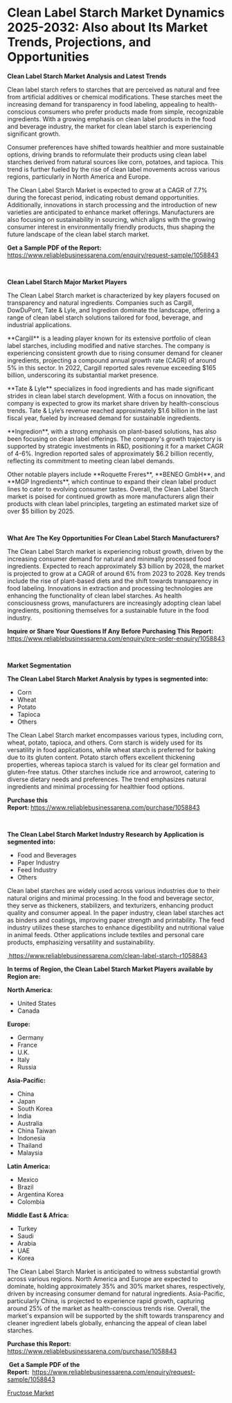 <p><h1>Clean Label Starch Market Dynamics 2025-2032: Also about Its Market Trends, Projections, and Opportunities</h1></p><p><strong>Clean Label Starch Market Analysis and Latest Trends</strong></p>
<p><p>Clean label starch refers to starches that are perceived as natural and free from artificial additives or chemical modifications. These starches meet the increasing demand for transparency in food labeling, appealing to health-conscious consumers who prefer products made from simple, recognizable ingredients. With a growing emphasis on clean label products in the food and beverage industry, the market for clean label starch is experiencing significant growth. </p><p>Consumer preferences have shifted towards healthier and more sustainable options, driving brands to reformulate their products using clean label starches derived from natural sources like corn, potatoes, and tapioca. This trend is further fueled by the rise of clean label movements across various regions, particularly in North America and Europe. </p><p>The Clean Label Starch Market is expected to grow at a CAGR of 7.7% during the forecast period, indicating robust demand opportunities. Additionally, innovations in starch processing and the introduction of new varieties are anticipated to enhance market offerings. Manufacturers are also focusing on sustainability in sourcing, which aligns with the growing consumer interest in environmentally friendly products, thus shaping the future landscape of the clean label starch market.</p></p>
<p><strong>Get a Sample PDF of the Report:&nbsp;</strong> <a href="https://www.reliablebusinessarena.com/enquiry/request-sample/1058843?utm_campaign=2819&utm_medium=2&utm_source=Github&utm_content=ia&utm_term=07042025&utm_id=clean-label-starch">https://www.reliablebusinessarena.com/enquiry/request-sample/1058843</a></p>
<p>&nbsp;</p>
<p><strong>Clean Label Starch Major Market Players</strong></p>
<p><p>The Clean Label Starch market is characterized by key players focused on transparency and natural ingredients. Companies such as Cargill, DowDuPont, Tate & Lyle, and Ingredion dominate the landscape, offering a range of clean label starch solutions tailored for food, beverage, and industrial applications.</p><p>**Cargill** is a leading player known for its extensive portfolio of clean label starches, including modified and native starches. The company is experiencing consistent growth due to rising consumer demand for cleaner ingredients, projecting a compound annual growth rate (CAGR) of around 5% in this sector. In 2022, Cargill reported sales revenue exceeding $165 billion, underscoring its substantial market presence.</p><p>**Tate & Lyle** specializes in food ingredients and has made significant strides in clean label starch development. With a focus on innovation, the company is expected to grow its market share driven by health-conscious trends. Tate & Lyle’s revenue reached approximately $1.6 billion in the last fiscal year, fueled by increased demand for sustainable ingredients.</p><p>**Ingredion**, with a strong emphasis on plant-based solutions, has also been focusing on clean label offerings. The company's growth trajectory is supported by strategic investments in R&D, positioning it for a market CAGR of 4-6%. Ingredion reported sales of approximately $6.2 billion recently, reflecting its commitment to meeting clean label demands.</p><p>Other notable players include **Roquette Freres**, **BENEO GmbH**, and **MGP Ingredients**, which continue to expand their clean label product lines to cater to evolving consumer tastes. Overall, the Clean Label Starch market is poised for continued growth as more manufacturers align their products with clean label principles, targeting an estimated market size of over $5 billion by 2025.</p></p>
<p>&nbsp;</p>
<p><strong>What Are The Key Opportunities For Clean Label Starch Manufacturers?</strong></p>
<p><p>The Clean Label Starch market is experiencing robust growth, driven by the increasing consumer demand for natural and minimally processed food ingredients. Expected to reach approximately $3 billion by 2028, the market is projected to grow at a CAGR of around 6% from 2023 to 2028. Key trends include the rise of plant-based diets and the shift towards transparency in food labeling. Innovations in extraction and processing technologies are enhancing the functionality of clean label starches. As health consciousness grows, manufacturers are increasingly adopting clean label ingredients, positioning themselves for a sustainable future in the food industry.</p></p>
<p><strong>Inquire or Share Your Questions If Any Before Purchasing This Report:</strong> <a href="https://www.reliablebusinessarena.com/enquiry/pre-order-enquiry/1058843?utm_campaign=2819&utm_medium=2&utm_source=Github&utm_content=ia&utm_term=07042025&utm_id=clean-label-starch">https://www.reliablebusinessarena.com/enquiry/pre-order-enquiry/1058843</a></p>
<p>&nbsp;</p>
<p><strong>Market Segmentation</strong></p>
<p><strong>The Clean Label Starch Market Analysis by types is segmented into:</strong></p>
<p><ul><li>Corn</li><li>Wheat</li><li>Potato</li><li>Tapioca</li><li>Others</li></ul></p>
<p><p>The Clean Label Starch market encompasses various types, including corn, wheat, potato, tapioca, and others. Corn starch is widely used for its versatility in food applications, while wheat starch is preferred for baking due to its gluten content. Potato starch offers excellent thickening properties, whereas tapioca starch is valued for its clear gel formation and gluten-free status. Other starches include rice and arrowroot, catering to diverse dietary needs and preferences. The trend emphasizes natural ingredients and minimal processing for healthier food options.</p></p>
<p><strong>Purchase this Report:&nbsp;</strong><a href="https://www.reliablebusinessarena.com/purchase/1058843?utm_campaign=2819&utm_medium=2&utm_source=Github&utm_content=ia&utm_term=07042025&utm_id=clean-label-starch">https://www.reliablebusinessarena.com/purchase/1058843</a></p>
<p>&nbsp;</p>
<p><strong>The Clean Label Starch Market Industry Research by Application is segmented into:</strong></p>
<p><ul><li>Food and Beverages</li><li>Paper Industry</li><li>Feed Industry</li><li>Others</li></ul></p>
<p><p>Clean label starches are widely used across various industries due to their natural origins and minimal processing. In the food and beverage sector, they serve as thickeners, stabilizers, and texturizers, enhancing product quality and consumer appeal. In the paper industry, clean label starches act as binders and coatings, improving paper strength and printability. The feed industry utilizes these starches to enhance digestibility and nutritional value in animal feeds. Other applications include textiles and personal care products, emphasizing versatility and sustainability.</p></p>
<p><a href="https://www.reliablebusinessarena.com/clean-label-starch-r1058843?utm_campaign=2819&utm_medium=2&utm_source=Github&utm_content=ia&utm_term=07042025&utm_id=clean-label-starch">&nbsp;https://www.reliablebusinessarena.com/clean-label-starch-r1058843</a></p>
<p><strong>In terms of Region, the Clean Label Starch Market Players available by Region are:</strong></p>
<p>
    <p> <strong> North America: </strong>
        <ul>
            <li>United States</li>
            <li>Canada</li>
        </ul>
        </p> 
    <p> <strong> Europe: </strong>
        <ul>
            <li>Germany</li>
            <li>France</li>
            <li>U.K.</li>
            <li>Italy</li>
            <li>Russia</li>
        </ul>
        </p> 
    <p> <strong> Asia-Pacific: </strong>
        <ul>
            <li>China</li>
            <li>Japan</li>
            <li>South Korea</li>
            <li>India</li>
            <li>Australia</li>
            <li>China Taiwan</li>
            <li>Indonesia</li>
            <li>Thailand</li>
            <li>Malaysia</li>
        </ul>
        </p> 
    <p> <strong> Latin America: </strong>
        <ul>
            <li>Mexico</li>
            <li>Brazil</li>
            <li>Argentina Korea</li>
            <li>Colombia</li>
        </ul>
        </p> 
    <p> <strong> Middle East & Africa: </strong>
        <ul>
            <li>Turkey</li>
            <li>Saudi</li>
            <li>Arabia</li>
            <li>UAE</li>
            <li>Korea</li>
        </ul>
    </p>
    </p>
<p><p>The Clean Label Starch Market is anticipated to witness substantial growth across various regions. North America and Europe are expected to dominate, holding approximately 35% and 30% market shares, respectively, driven by increasing consumer demand for natural ingredients. Asia-Pacific, particularly China, is projected to experience rapid growth, capturing around 25% of the market as health-conscious trends rise. Overall, the market's expansion will be supported by the shift towards transparency and cleaner ingredient labels globally, enhancing the appeal of clean label starches.</p></p>
<p><strong>Purchase this Report: </strong><a href="https://www.reliablebusinessarena.com/purchase/1058843?utm_campaign=2819&utm_medium=2&utm_source=Github&utm_content=ia&utm_term=07042025&utm_id=clean-label-starch">https://www.reliablebusinessarena.com/purchase/1058843</a></p>
<p>&nbsp;<strong>Get a Sample PDF of the Report:&nbsp;&nbsp;</strong><a href="https://www.reliablebusinessarena.com/enquiry/request-sample/1058843?utm_campaign=2819&utm_medium=2&utm_source=Github&utm_content=ia&utm_term=07042025&utm_id=clean-label-starch">https://www.reliablebusinessarena.com/enquiry/request-sample/1058843</a></p>
<p><strong></strong></p>
<p><p><a href="https://github.com/abantolemox08/Market-Research-Report-List-1/blob/main/fructose-market.md?utm_campaign=2819&utm_medium=2&utm_source=Github&utm_content=ia&utm_term=07042025&utm_id=clean-label-starch">Fructose Market</a></p></p>